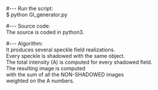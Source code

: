 #--- Run the script:  
$ python GI_generator.py


#--- Source code:  
The source is coded in python3.


#--- Algorithm:  
It produces several speckle field realizations.  
Every speckle is shadowed with the same object.  
The total intensity (A) is computed for every shadowed field.  
The resulting image is computed  
with the sum of all the NON-SHADOWED images  
weighted on the A numbers.

